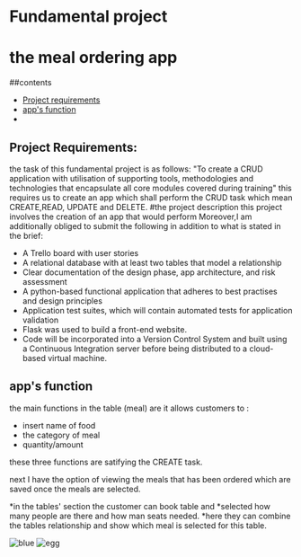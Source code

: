 # Fundamental project
# the meal ordering app

##contents
* [Project requirements](#project-requirements)
* [app's function](#app's-function)
* 




## Project Requirements:
the task of this fundamental project is as follows:
"To create a CRUD application with utilisation of supporting tools,
methodologies and technologies that encapsulate all core modules
covered during training"
this requires us to create an app which shall perform the CRUD task which mean CREATE,READ, UPDATE and DELETE.
#the project description
this project involves the creation of an app that would perform 
Moreover,I am additionally obliged to submit the following in addition to what is stated in the brief:
* A Trello board with user stories 
* A relational database with at least two tables that model a relationship 
* Clear documentation of the design phase, app architecture, and risk assessment 
* A python-based functional application that adheres to best practises and design principles 
* Application test suites, which will contain automated tests for application validation 
* Flask was used to build a front-end website. 
* Code will be incorporated into a Version Control System and built using a Continuous Integration server before being distributed to a cloud-based virtual machine.


## app's function

the main functions  in the table (meal) are it allows customers to :

* insert name of food
* the category of meal 
* quantity/amount

these three functions are satifying the CREATE task.

next I have the option of viewing the meals that has been ordered which are saved once the meals are selected.

*in the tables' section the customer can book table and 
*selected how many people are there and how man seats needed.
*here they can combine the tables relationship and show which meal is selected for this table.


![blue](https://cdn.images.express.co.uk/img/dynamic/footballteams/x256/20.png)
![egg](https://qa-courseware-images.s3.eu-west-2.amazonaws.com/markdown/links_images/000.jpeg)
